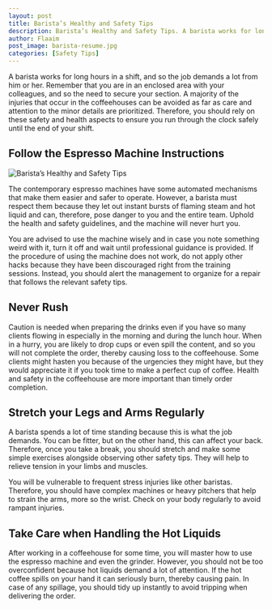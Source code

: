 ```yaml
---
layout: post
title: Barista’s Healthy and Safety Tips
description: Barista’s Healthy and Safety Tips. A barista works for long hours in a shift, and so the job demands a lot from him or her.
author: Flaaim
post_image: barista-resume.jpg
categories: [Safety Tips]
---
```



A barista works for long hours in a shift, and so the job demands a lot from him or her. Remember that you are in an enclosed area with your colleagues, and so the need to secure your section. A majority of the injuries that occur in the coffeehouses can be avoided as far as care and attention to the minor details are prioritized. Therefore, you should rely on these safety and health aspects to ensure you run through the clock safely until the end of your shift.

## Follow the Espresso Machine Instructions
![Barista’s Healthy and Safety Tips](https://safetyworkblog.com/assets/barista-resume.jpg)

The contemporary espresso machines have some automated mechanisms that make them easier and safer to operate. However, a barista must respect them because they let out instant bursts of flaming steam and hot liquid and can, therefore, pose danger to you and the entire team. Uphold the health and safety guidelines, and the machine will never hurt you.

You are advised to use the machine wisely and in case you note something weird with it, turn it off and wait until professional guidance is provided. If the procedure of using the machine does not work, do not apply other hacks because they have been discouraged right from the training sessions. Instead, you should alert the management to organize for a repair that follows the relevant safety tips.

## Never Rush

Caution is needed when preparing the drinks even if you have so many clients flowing in especially in the morning and during the lunch hour. When in a hurry, you are likely to drop cups or even spill the content, and so you will not complete the order, thereby causing loss to the coffeehouse. Some clients might hasten you because of the urgencies they might have, but they would appreciate it if you took time to make a perfect cup of coffee. Health and safety in the coffeehouse are more important than timely order completion.

## Stretch your Legs and Arms Regularly

A barista spends a lot of time standing because this is what the job demands. You can be fitter, but on the other hand, this can affect your back. Therefore, once you take a break, you should stretch and make some simple exercises alongside observing other safety tips. They will help to relieve tension in your limbs and muscles.

You will be vulnerable to frequent stress injuries like other baristas. Therefore, you should have complex machines or heavy pitchers that help to strain the arms, more so the wrist. Check on your body regularly to avoid rampant injuries.

## Take Care when Handling the Hot Liquids

After working in a coffeehouse for some time, you will master how to use the espresso machine and even the grinder. However, you should not be too overconfident because hot liquids demand a lot of attention. If the hot coffee spills on your hand it can seriously burn, thereby causing pain. In case of any spillage, you should tidy up instantly to avoid tripping when delivering the order.
